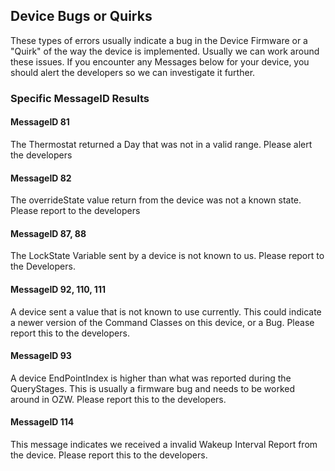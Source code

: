 ## Device Bugs or Quirks

These types of errors usually indicate a bug in the Device Firmware or a "Quirk" of the way the device is implemented. Usually we can work around these issues. If you encounter any Messages below for your device, you should alert the developers so we can investigate it further. 

### Specific MessageID Results

#### MessageID 81

The Thermostat returned a Day that was not in a valid range. Please alert the developers

#### MessageID 82

The overrideState value return from the device was not a known state. Please report to the developers

#### MessageID 87, 88

The LockState Variable sent by a device is not known to us. Please report to the Developers.

#### MessageID 92, 110, 111

A device sent a value that is not known to use currently. This could indicate a newer version of the Command Classes on this device, or a Bug. Please report this to the developers.

#### MessageID 93

A device EndPointIndex is higher than what was reported during the QueryStages. This is usually a firmware bug and needs to be worked around in OZW. Please report this to the developers.

#### MessageID 114

This message indicates we received a invalid Wakeup Interval Report from the device. Please report this to the developers. 
